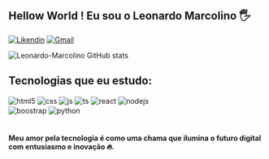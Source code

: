 ## Hellow World ! Eu sou o Leonardo Marcolino 🖐️

[![Likendin](https://img.shields.io/badge/LinkedIn-0077B5?style=for-the-badge&logo=linkedin&logoColor=white)](https://www.linkedin.com/in/leonardo-alves-marcolino-da-silva-b2299719a/)
[![Gmail](https://img.shields.io/badge/Gmail-D14836?style=for-the-badge&logo=gmail&logoColor=white)](leo.marcolino14@gmail.com)


![Leonardo-Marcolino GitHub stats](https://github-readme-stats.vercel.app/api?username=Leonardo-Marcolino&show_icons=true&theme=dracula&count_private=true)

## Tecnologias que eu estudo: 

<div style="display: inline_block">
  <img align="center" alt="html5" src="https://img.shields.io/badge/HTML5-E34F26?style=for-the-badge&logo=html5&logoColor=white" />
  <img align="center" alt="css" src="https://img.shields.io/badge/CSS3-1572B6?style=for-the-badge&logo=css3&logoColor=white" />
  <img align="center" alt="js" src="https://img.shields.io/badge/JavaScript-F7DF1E?style=for-the-badge&logo=javascript&logoColor=black" />
  <img align="center" alt="ts" src="https://img.shields.io/badge/TypeScript-007ACC?style=for-the-badge&logo=typescript&logoColor=white" />
  <img align="center" alt="react" src="https://img.shields.io/badge/React-20232A?style=for-the-badge&logo=react&logoColor=61DAFB" />
  <img align="center" alt="nodejs" src="https://img.shields.io/badge/Node.js-43853D?style=for-the-badge&logo=node.js&logoColor=white" />
    <div>
  <img align="center" alt="boostrap" src="https://img.shields.io/badge/Bootstrap-563D7C?style=for-the-badge&logo=bootstrap&logoColor=white" />
  <img align="center" alt="python" src="https://img.shields.io/badge/Python-14354C?style=for-the-badge&logo=python&logoColor=white" />

  </div>
</div><br/>

#### Meu amor pela tecnologia é como uma chama que ilumina o futuro digital com entusiasmo e inovação 🔥.

